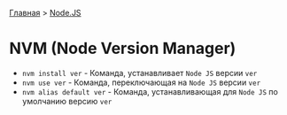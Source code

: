 [Главная](../../README.md#readme) > [Node.JS](../README.md#readme)

# NVM (Node Version Manager)

* `nvm install ver` - Команда, устанавливает `Node JS` версии `ver`
* `nvm use ver` - Команда, переключающая на `Node JS` версии `ver`
* `nvm alias default ver` - Команда, устанавливающая для `Node JS` по умолчанию версию `ver`